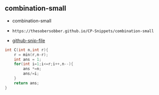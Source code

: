 
## combination-small

- combination-small
- ```
  https://thesobersobber.github.io/CP-Snippets/combination-small
  ```
- [github-snip-file](https://github.com/theSoberSobber/CP-Snippets/blob/main/snippets.json#L196)

```cpp
int C(int n,int r){
    r = min(r,n-r);
    int ans = 1;
    for(int i=1;i<=r;i++,n--){
        ans *=n;
        ans/=i;
    }
    return ans;
}

```
